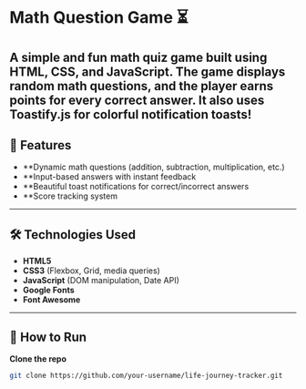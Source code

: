  # Math Question Game ⏳

## A simple and fun **math quiz game** built using **HTML, CSS, and JavaScript**. The game displays random math questions, and the player earns points for every correct answer. It also uses **Toastify.js** for colorful notification toasts!

## 📌 Features

- \*\*Dynamic math questions (addition, subtraction, multiplication, etc.)
- \*\*Input-based answers with instant feedback
- \*\*Beautiful toast notifications for correct/incorrect answers
- \*\*Score tracking system

---

## 🛠️ Technologies Used

- **HTML5**
- **CSS3** (Flexbox, Grid, media queries)
- **JavaScript** (DOM manipulation, Date API)
- **Google Fonts**
- **Font Awesome**

---

## 🚀 How to Run

**Clone the repo**

```bash
git clone https://github.com/your-username/life-journey-tracker.git


```
